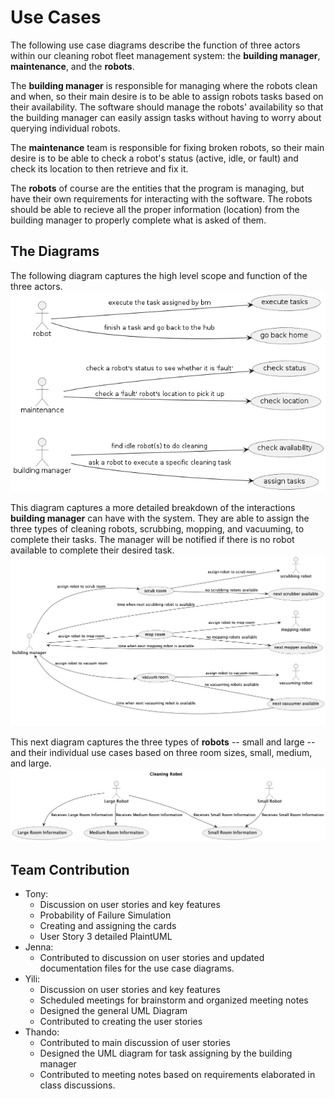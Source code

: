 # Use Cases

The following use case diagrams describe the function of three actors within our cleaning robot fleet management system: the **building manager**, **maintenance**, and the **robots**. 

The **building manager** is responsible for managing where the robots clean and when, so their main desire is to be able to assign robots tasks based on their availability. The software should manage the robots' availability so that the building manager can easily assign tasks without having to worry about querying individual robots.

The **maintenance** team is responsible for fixing broken robots, so their main desire is to be able to check a robot's status (active, idle, or fault) and check its location to then retrieve and fix it.

The **robots** of course are the entities that the program is managing, but have their own requirements for interacting with the software. The robots should be able to recieve all the proper information (location) from the building manager to properly complete what is asked of them.

## The Diagrams
The following diagram captures the high level scope and function of the three actors.
![](general_diagram.png)

This diagram captures a more detailed breakdown of the interactions **building manager** can have with the system. They are able to assign the three types of cleaning robots, scrubbing, mopping, and vacuuming, to complete their tasks. The manager will be notified if there is no robot available to complete their desired task.
![](task_assign.png)


This next diagram captures the three types of **robots** -- small and large -- and their individual use cases based on three room sizes, small, medium, and large. 
![](UserStory3Detailed.png)

## Team Contribution
* Tony:
    - Discussion on user stories and key features
    - Probability of Failure Simulation
    - Creating and assigning the cards
    - User Story 3 detailed PlaintUML
* Jenna:
    - Contributed to discussion on user stories and updated documentation files for the use case diagrams.
* Yili:
    - Discussion on user stories and key features
    - Scheduled meetings for brainstorm and organized meeting notes
    - Designed the general UML Diagram
    - Contributed to creating the user stories 
* Thando:
    - Contributed to main discussion of user stories
    - Designed the UML diagram for task assigning by the building manager
    - Contributed to meeting notes based on requirements elaborated in class discussions.